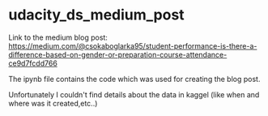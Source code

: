 # udacity_ds_medium_post

Link to the medium blog post: https://medium.com/@csokaboglarka95/student-performance-is-there-a-difference-based-on-gender-or-preparation-course-attendance-ce9d7fcdd766

The ipynb file contains the code which was used for creating the blog post. 

Unfortunately I couldn't find details about the data in kaggel (like when and where was it created,etc..)
